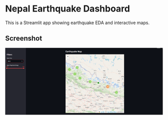 # Nepal Earthquake Dashboard

This is a Streamlit app showing earthquake EDA and interactive maps.

## Screenshot

![Dashboard Screenshot](Screenshort/03.png)
